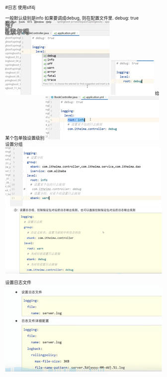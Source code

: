 #日志
使用slf4j

一般默认级别是info
如果要调成debug, 则在配置文件里. debug: true
![img_14.png](img_14.png)
![img_15.png](img_15.png)
给某个包单独设置级别
![img_16.png](img_16.png)
设置分组
![img_17.png](img_17.png)
![img_18.png](img_18.png)

设置日志文件
![img_19.png](img_19.png)